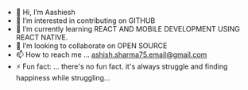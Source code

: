 - 👋 Hi, I’m Aashiesh
- 👀 I’m interested in contributing on GITHUB 
- 🌱 I’m currently learning REACT AND MOBILE DEVELOPMENT USING REACT NATIVE.
- 💞️ I’m looking to collaborate on OPEN SOURCE
- 📫 How to reach me ... ashish.sharma75.email@gmail.com
- ⚡ Fun fact: ... there's no fun fact. it's always struggle and finding happiness while struggling...

<!---
ashish-me-15/ashish-me-15 is a ✨ special ✨ repository because its `README.md` (this file) appears on your GitHub profile.
You can click the Preview link to take a look at your changes.
--->
